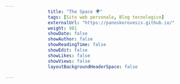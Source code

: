 ---
                title: "The Space 🌍"
                tags: [Sito web personale, Blog tecnologico]
                externalUrl: "https://panoskorovesis.github.io/"
                weight: 981
                showDate: false
                showAuthor: false
                showReadingTime: false
                showEdit: false
                showLikes: false
                showViews: false
                layoutBackgroundHeaderSpace: false
                ---

